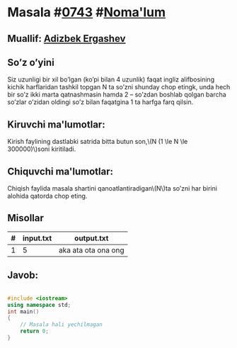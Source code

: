 
<h1>Masala #<a href="https://robocontest.uz/tasks/0743">0743</a> #<a href="https://robocontest.uz/tasks?category=1">Noma'lum</a></h1>
<h2> Muallif: <a href="https://robocontest.uz/profile/adizbek">Adizbek Ergashev</a></h2>
<h2>So’z o’yini</h2>
<p>Siz uzunligi bir xil bo’lgan (ko’pi bilan 4 uzunlik) faqat ingliz alifbosining kichik harflaridan tashkil topgan N ta so’zni shunday chop etingk, unda hech bir so’z ikki marta qatnashmasin hamda 2 – so’zdan boshlab qolgan barcha so’zlar o’zidan oldingi so’z bilan faqatgina 1 ta harfga farq qilsin.</p>
<h2>Kiruvchi ma'lumotlar:</h2>
<p>Kirish faylining dastlabki satrida bitta butun son,\(N (1 \le N \le 300000)\)soni kiritiladi.</p>
<h2>Chiquvchi ma'lumotlar:</h2>
<p>Chiqish faylida masala shartini qanoatlantiradigan\(N\)ta so’zni har birini alohida qatorda chop eting.</p>
<h2>Misollar</h2>
<table>
    <thead>
        <tr>
            <th>#</th>
            <th>input.txt</th>
            <th>output.txt</th>
        </tr>
    </thead>
    <tbody>
            <tr>
                <td>1</td>
                <td>5</td>
                <td>aka
ata
ota
ona
ong</td>
            </tr>
    </tbody>
    </table>
    
<h2>Javob:</h2>

######
```cpp
#include <iostream>
using namespace std;
int main()
{
    // Masala hali yechilmagan
    return 0;
}
```
